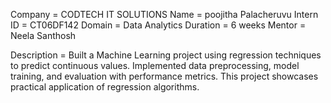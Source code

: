 Company = CODTECH IT SOLUTIONS 
Name = poojitha Palacheruvu 
Intern ID = CT06DF142 
Domain = Data Analytics
Duration = 6 weeks
Mentor = Neela Santhosh

Description = Built a Machine Learning project using regression techniques to predict continuous values.
Implemented data preprocessing, model training, and evaluation with performance metrics.
This project showcases practical application of regression algorithms.

